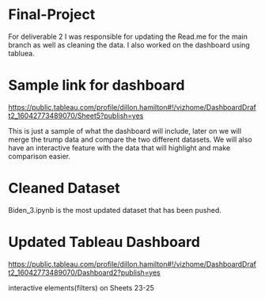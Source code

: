 # Final-Project
For deliverable 2 I was responsible for updating the Read.me for the main branch as well as cleaning the data. I also worked on the dashboard using tabluea.

# Sample link for dashboard
https://public.tableau.com/profile/dillon.hamilton#!/vizhome/DashboardDraft2_16042773489070/Sheet5?publish=yes

This is just a sample of what the dashboard will include, later on we will merge the trump data and compare the two different datasets. We will also have an interactive feature with the data that will highlight and make comparison easier. 
 
# Cleaned Dataset
Biden_3.ipynb is the most updated dataset that has been pushed.

# Updated Tableau Dashboard
https://public.tableau.com/profile/dillon.hamilton#!/vizhome/DashboardDraft2_16042773489070/Dashboard2?publish=yes

interactive elements(filters) on Sheets 23-25
